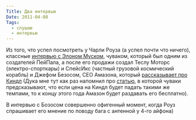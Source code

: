 ```yaml
---
Title: Два интервью
Date: 2011-04-08
Tags:
  - слушаю
  - интервью
---
```


Из того, что успел посмотреть у Чарли Роуза (а успел почти что ничего), классные [интервью с Элоном Муском](http://www.charlierose.com/view/interview/10550), чуваком, который был одним из создателей ПейПала, а после его продажи создал Теслу Моторс (электро-спорткары) и СпейсИкс (частный грузовой космический корабль) и Джефом Безосом, СЕО Амазона, который [рассказывает про Киндл](http://www.charlierose.com/view/interview/11138) (Дука мне тут как раз напомнил про [статью](http://www.pcworld.com/article/220980/will_amazons_kindle_be_free_by_november.html), в которой чуваки предсказывают, что если цена на Киндл будет падать такими же темпами, то к концу этого года Амазон будет раздавать его бесплатно).

В интервью с Бозосом совершенно офигенный момент, когда Роуз спрашивает его мнение по поводу бага с антенной у 4-го айфона)